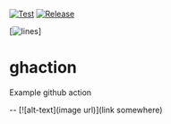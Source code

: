 [![Test](https://github.com/ghaction/eslint-config-seek/actions/workflows/test.yml/badge.svg)](https://github.com/ghaction/eslint-config-seek/actions/workflows/test.yml)
[![Release](https://github.com/ghaction/eslint-config-seek/actions/workflows/release.yml/badge.svg)](https://github.com/ghaction/eslint-config-seek/actions/workflows/release.yml)

[![lines](https://img.shields.io/tokei/lines/github.com/codingoutloud/ghaction)]


# ghaction
Example github action

-- [![alt-text](image url)](link somewhere)
